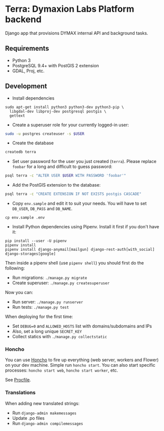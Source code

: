 # Terra: Dymaxion Labs Platform backend

Django app that provisions DYMAX internal API and background tasks.

## Requirements

* Python 3
* PostgreSQL 9.4+ with PostGIS 2 extension
* GDAL, Proj, etc.

## Development

* Install dependencies

```
sudo apt-get install python3 python3-dev python3-pip \
  libgdal-dev libproj-dev postgresql postgis \
  gettext
```

* Create a superuser role for your currently logged-in user:

```sh
sudo -u postgres createuser -s $USER
```

* Create the database

```sh
createdb terra
```

* Set user password for the user you just created (`terra`). Please replace
  `foobar` for a long and difficult to guess password:

```sh
psql terra -c "ALTER USER $USER WITH PASSWORD 'foobar'"
```

* Add the PostGIS extension to the database:

```sh
psql terra -c "CREATE EXTENSION IF NOT EXISTS postgis CASCADE"
```

* Copy `env.sample` and edit it to suit your needs. You will have to set
  `DB_USER`, `DB_PASS` and `DB_NAME`.

```
cp env.sample .env
```

* Install Python dependencies using Pipenv. Install it first if you don't have it:

```
pip install --user -U pipenv
pipenv install
pipenv install django-anymail[mailgun] django-rest-auth[with_social] django-storages[google]
```

Then inside a pipenv shell (use `pipenv shell`) you should first do the following:

* Run migrations: `./manage.py migrate`
* Create superuser: `./manage.py createsuperuser`

Now you can:

* Run server: `./manage.py runserver`
* Run tests: `./manage.py test`

When deploying for the first time:

* Set `DEBUG=0` and `ALLOWED_HOSTS` list with domains/subdomains and IPs
* Also, set a long unique `SECRET_KEY`
* Collect statics with `./manage.py collectstatic`

### Honcho

You can use [Honcho](https://honcho.readthedocs.io) to fire up everything (web
server, workers and Flower) on your dev machine. Simple run `honcho start`.
You can also start specific processes: `honcho start web`, `honcho start
worker`, etc.

See [Procfile](Procfile).

### Translations

When adding new translated strings:

* Run `django-admin makemessages`
* Update .po files
* Run `django-admin compilemessages`
